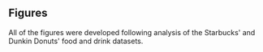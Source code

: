 ## Figures

All of the figures were developed following analysis of the Starbucks' and Dunkin Donuts' food and drink datasets.


